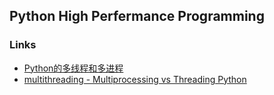 ## Python High Perfermance Programming

### Links

- [Python的多线程和多进程](https://python-ning.github.io/2015/11/09/python_theading_thread/)
- [multithreading - Multiprocessing vs Threading Python](http://stackoverflow.com/questions/3044580/multiprocessing-vs-threading-python)

